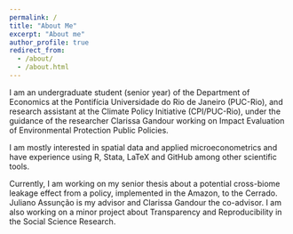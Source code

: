 ```yaml
---
permalink: /
title: "About Me"
excerpt: "About me"
author_profile: true
redirect_from: 
  - /about/
  - /about.html
---
```


I am an undergraduate student (senior year) of the Department of Economics at the Pontifícia Universidade do Rio de Janeiro (PUC-Rio), and research assistant at the Climate Policy Initiative (CPI/PUC-Rio), under the guidance of the researcher Clarissa Gandour working on Impact Evaluation of Environmental Protection Public Policies.

I am mostly interested in spatial data and applied microeconometrics and have experience using R, Stata, LaTeX and GitHub among other scientific tools.

Currently, I am working on my senior thesis about a potential cross-biome leakage effect from a policy, implemented in the Amazon, to the Cerrado. Juliano Assunção is my advisor and Clarissa Gandour the co-advisor. I am also working on a minor project about Transparency and Reproducibility in the Social Science Research.